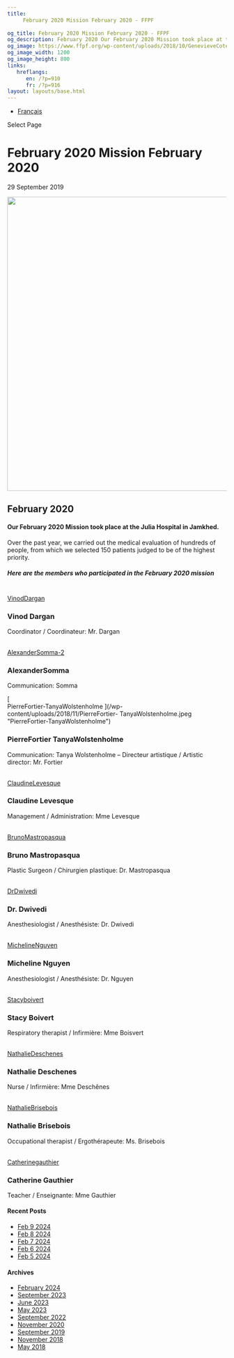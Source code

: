 ```yaml
---
title: 
     February 2020 Mission February 2020 - FFPF
    
og_title: February 2020 Mission February 2020 - FFPF
og_description: February 2020 Our February 2020 Mission took place at the Julia Hospital in Jamkhed. Over the past year, we carried out the medical evaluation of hundreds of people, from which we selected 150 patients judged to be of the highest priority. Here are the members who participated in the February 2020 mission Vinod Dargan Coordinator […]
og_image: https://www.ffpf.org/wp-content/uploads/2018/10/GenevieveCote-Operating.jpeg
og_image_width: 1200
og_image_height: 800
links:
   hreflangs:
      en: /?p=910
      fr: /?p=916
layout: layouts/base.html
---
```


  * [ Français ](/fr)

[ ]( )

Select Page

#  February 2020 Mission February 2020

29 September 2019

<img src='/wp-content/uploads/2018/10/GenevieveCote-Operating-1080x675.webp'
width='1080' height='675' />

##  February 2020

####  Our February 2020 Mission took place at the Julia Hospital in Jamkhed.
Over the past year, we carried out the medical evaluation of hundreds of
people, from which we selected 150 patients judged to be of the highest
priority.

#####  Here are the members who participated in the February 2020 mission

[  
VinodDargan ](/wp-content/uploads/2018/10/VinodDargan.jpeg "VinodDargan")

###  Vinod Dargan

Coordinator / Coordinateur: Mr. Dargan

[  
AlexanderSomma-2 ](/wp-content/uploads/2018/11/AlexanderSomma-2.jpeg
"AlexanderSomma-2")

###  AlexanderSomma

Communication: Somma

[  
PierreFortier-TanyaWolstenholme ](/wp-content/uploads/2018/11/PierreFortier-
TanyaWolstenholme.jpeg "PierreFortier-TanyaWolstenholme")

###  PierreFortier TanyaWolstenholme

Communication: Tanya Wolstenholme – Directeur artistique / Artistic director:
Mr. Fortier

[  
ClaudineLevesque ](/wp-content/uploads/2018/11/ClaudineLevesque.jpeg
"ClaudineLevesque")

###  Claudine Levesque

Management / Administration: Mme Levesque

[  
BrunoMastropasqua ](/wp-content/uploads/2018/10/BrunoMastropasqua.jpeg
"BrunoMastropasqua")

###  Bruno Mastropasqua

Plastic Surgeon / Chirurgien plastique: Dr. Mastropasqua

[  
DrDwivedi ](/wp-content/uploads/2018/11/DrDwivedi.jpeg "DrDwivedi")

###  Dr. Dwivedi

Anesthesiologist / Anesthésiste: Dr. Dwivedi

[  
MichelineNguyen ](/wp-content/uploads/2018/10/MichelineNguyen.jpeg
"MichelineNguyen")

###  Micheline Nguyen

Anesthesiologist / Anesthésiste: Dr. Nguyen

[  
Stacyboivert ](/wp-content/uploads/2018/11/Stacyboivert.jpeg "Stacyboivert")

###  Stacy Boivert

Respiratory therapist / Infirmière: Mme Boisvert

[  
NathalieDeschenes ](/wp-content/uploads/2018/10/NathalieDeschenes.jpeg
"NathalieDeschenes")

###  Nathalie Deschenes

Nurse / Infirmière: Mme Deschênes

[  
NathalieBrisebois ](/wp-content/uploads/2018/10/NathalieBrisebois.jpeg
"NathalieBrisebois")

###  Nathalie Brisebois

Occupational therapist / Ergothérapeute: Ms. Brisebois

[  
Catherinegauthier ](/wp-content/uploads/2018/11/Catherinegauthier.jpeg
"Catherinegauthier")

###  Catherine Gauthier

Teacher / Enseignante: Mme Gauthier

####  Recent Posts

  * [ Feb 9 2024 ]( /en/article/2024/02/09/feb-9-2024/)
  * [ Feb 8 2024 ]( /en/article/2024/02/08/feb-8-2024/)
  * [ Feb 7 2024 ]( /en/article/2024/02/07/feb-7-2024/)
  * [ Feb 6 2024 ]( /en/article/2024/02/06/feb-6-2024/)
  * [ Feb 5 2024 ]( /en/article/2024/02/05/feb-5-2024/)

####  Archives

  * [ February 2024 ]( /en/article/2024/02/)
  * [ September 2023 ]( /en/article/2023/09/)
  * [ June 2023 ]( /en/article/2023/06/)
  * [ May 2023 ]( /en/article/2023/05/)
  * [ September 2022 ]( /en/article/2022/09/)
  * [ November 2020 ]( /en/article/2020/11/)
  * [ September 2019 ](/)
  * [ November 2018 ]( /en/article/2018/11/)
  * [ May 2018 ]( /en/article/2018/05/)



